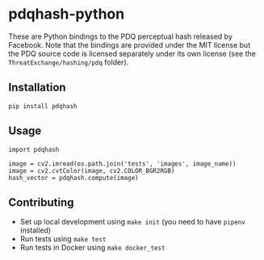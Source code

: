 # pdqhash-python
These are Python bindings to the PDQ perceptual hash released by Facebook. Note that the bindings are provided under the MIT license but the PDQ source code is licensed separately under its own license (see the `ThreatExchange/hashing/pdq` folder).

## Installation

```
pip install pdqhash
```

## Usage

```
import pdqhash

image = cv2.imread(os.path.join('tests', 'images', image_name))
image = cv2.cvtColor(image, cv2.COLOR_BGR2RGB)
hash_vector = pdqhash.compute(image)
```

## Contributing
- Set up local development using `make init` (you need to have `pipenv` installed)
- Run tests using `make test`
- Run tests in Docker using `make docker_test`